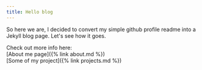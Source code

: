 ```yaml
---
title: Hello blog
---
```

So here we are, I decided to convert my simple github profile readme into a Jekyll blog page. Let's see how it goes.

Check out more info here:  
[About me page]({% link about.md %})  
[Some of my project]({% link projects.md %})
